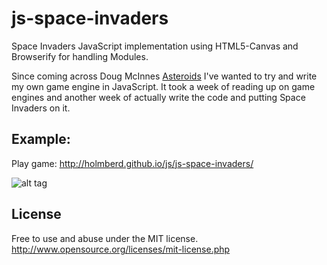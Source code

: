 # js-space-invaders

Space Invaders JavaScript implementation using HTML5-Canvas and Browserify for handling Modules.

Since coming across Doug McInnes [Asteroids](http://www.dougmcinnes.com/2010/05/12/html-5-asteroids/) I've wanted to try and write my own game engine in JavaScript. It took a week of reading up on game engines and another week of actually write the code and putting Space Invaders on it.

## Example:

Play game: http://holmberd.github.io/js/js-space-invaders/

![alt tag](https://github.com/holmberd/js-space-invaders/blob/master/space-invaders.png)


## License

Free to use and abuse under the MIT license.
http://www.opensource.org/licenses/mit-license.php
